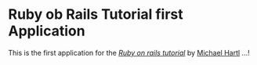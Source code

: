 # Ruby ob Rails Tutorial first Application

This is the first application for the [*Ruby on rails tutorial*](
http://railstutorial.org) by [Michael Hartl](http://michaelhartl.com/) ...!
